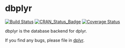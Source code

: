 <!-- README.md is generated from README.Rmd. Please edit that file -->
dbplyr
======

[![Build Status](https://travis-ci.org/tidyverse/dbplyr.svg?branch=master)](https://travis-ci.org/tidyverse/dbplyr) [![CRAN\_Status\_Badge](http://www.r-pkg.org/badges/version/dplyr)](http://cran.r-project.org/package=dbplyr) [![Coverage Status](https://img.shields.io/codecov/c/github/tidyverse/dbplyr/master.svg)](https://codecov.io/github/tidyverse/dbplyr?branch=master)

dbplyr is the database backend for dplyr.

If you find any bugs, please file in [dplyr](https://github.com/tidyverse/dplyr).
